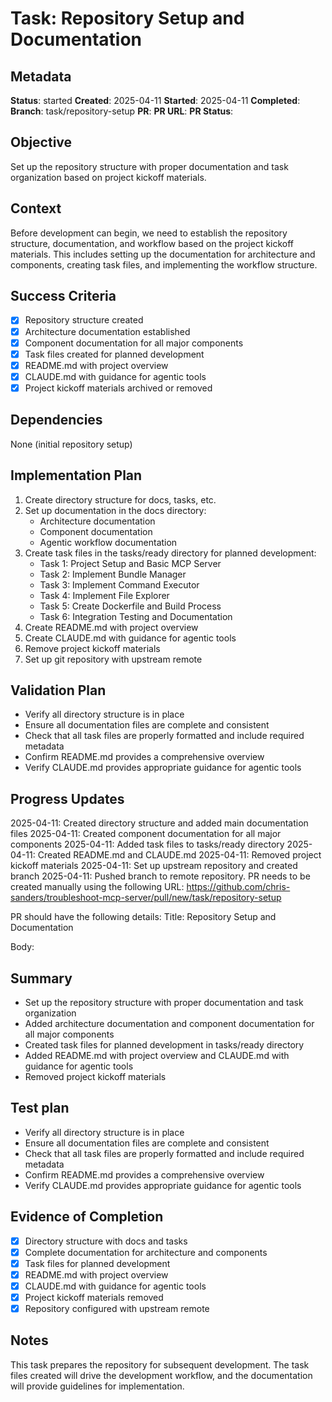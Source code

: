 # Task: Repository Setup and Documentation

## Metadata
**Status**: started
**Created**: 2025-04-11
**Started**: 2025-04-11
**Completed**: 
**Branch**: task/repository-setup
**PR**: 
**PR URL**: 
**PR Status**: 

## Objective
Set up the repository structure with proper documentation and task organization based on project kickoff materials.

## Context
Before development can begin, we need to establish the repository structure, documentation, and workflow based on the project kickoff materials. This includes setting up the documentation for architecture and components, creating task files, and implementing the workflow structure.

## Success Criteria
- [x] Repository structure created
- [x] Architecture documentation established
- [x] Component documentation for all major components
- [x] Task files created for planned development
- [x] README.md with project overview
- [x] CLAUDE.md with guidance for agentic tools
- [x] Project kickoff materials archived or removed

## Dependencies
None (initial repository setup)

## Implementation Plan
1. Create directory structure for docs, tasks, etc.
2. Set up documentation in the docs directory:
   - Architecture documentation
   - Component documentation
   - Agentic workflow documentation
3. Create task files in the tasks/ready directory for planned development:
   - Task 1: Project Setup and Basic MCP Server
   - Task 2: Implement Bundle Manager
   - Task 3: Implement Command Executor
   - Task 4: Implement File Explorer
   - Task 5: Create Dockerfile and Build Process
   - Task 6: Integration Testing and Documentation
4. Create README.md with project overview
5. Create CLAUDE.md with guidance for agentic tools
6. Remove project kickoff materials
7. Set up git repository with upstream remote

## Validation Plan
- Verify all directory structure is in place
- Ensure all documentation files are complete and consistent
- Check that all task files are properly formatted and include required metadata
- Confirm README.md provides a comprehensive overview
- Verify CLAUDE.md provides appropriate guidance for agentic tools

## Progress Updates
2025-04-11: Created directory structure and added main documentation files
2025-04-11: Created component documentation for all major components
2025-04-11: Added task files to tasks/ready directory
2025-04-11: Created README.md and CLAUDE.md
2025-04-11: Removed project kickoff materials
2025-04-11: Set up upstream repository and created branch
2025-04-11: Pushed branch to remote repository. PR needs to be created manually using the following URL:
https://github.com/chris-sanders/troubleshoot-mcp-server/pull/new/task/repository-setup

PR should have the following details:
Title: Repository Setup and Documentation

Body:
## Summary
- Set up the repository structure with proper documentation and task organization
- Added architecture documentation and component documentation for all major components
- Created task files for planned development in tasks/ready directory
- Added README.md with project overview and CLAUDE.md with guidance for agentic tools
- Removed project kickoff materials

## Test plan
- Verify all directory structure is in place
- Ensure all documentation files are complete and consistent
- Check that all task files are properly formatted and include required metadata
- Confirm README.md provides a comprehensive overview
- Verify CLAUDE.md provides appropriate guidance for agentic tools

## Evidence of Completion
- [x] Directory structure with docs and tasks
- [x] Complete documentation for architecture and components
- [x] Task files for planned development
- [x] README.md with project overview
- [x] CLAUDE.md with guidance for agentic tools
- [x] Project kickoff materials removed
- [x] Repository configured with upstream remote

## Notes
This task prepares the repository for subsequent development. The task files created will drive the development workflow, and the documentation will provide guidelines for implementation.